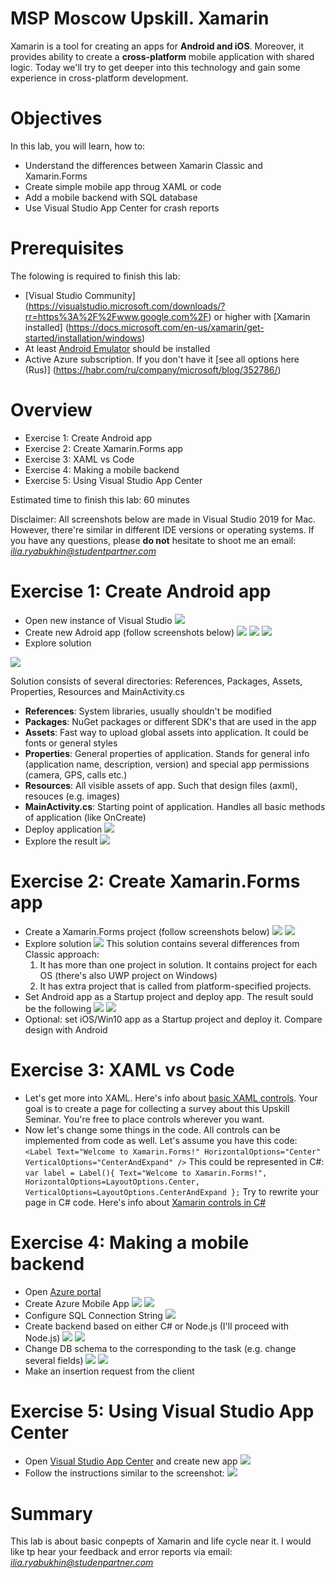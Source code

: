 MSP Moscow Upskill. Xamarin
=

Xamarin is a tool for creating an apps for **Android and iOS**. Moreover, it provides ability to create a **cross-platform** mobile application with shared logic. Today we'll try to get deeper into this technology and gain some experience in cross-platform development. 

Objectives
==
In this lab, you will learn, how to:

* Understand the differences between Xamarin Classic and Xamarin.Forms 
* Create simple mobile app throug XAML or code
* Add a mobile backend with SQL database
* Use Visual Studio App Center for crash reports

Prerequisites 
==
The folowing is required to finish this lab:

* [Visual Studio Community] (https://visualstudio.microsoft.com/downloads/?rr=https%3A%2F%2Fwww.google.com%2F) or higher with [Xamarin installed] (https://docs.microsoft.com/en-us/xamarin/get-started/installation/windows)
* At least [Android Emulator](https://docs.microsoft.com/en-us/xamarin/android/get-started/installation/android-emulator/) should be installed
* Active Azure subscription. If you don't have it [see all options here (Rus)] (https://habr.com/ru/company/microsoft/blog/352786/)

Overview
==
* Exercise 1: Create Android app
* Exercise 2: Create Xamarin.Forms app
* Exercise 3: XAML vs Code
* Exercise 4: Making a mobile backend
* Exercise 5: Using Visual Studio App Center

Estimated time to finish this lab: 60 minutes

Disclaimer: All screenshots below are made in Visual Studio 2019 for Mac. However, there're similar in different IDE versions or operating systems. If you have any questions, please **do not** hesitate to shoot me an email: *ilia.ryabukhin@studentpartner.com*

Exercise 1: Create Android app
==
* Open new instance of Visual Studio
![](https://github.com/ilia2108/XamarinLab/blob/master/ex1/1.png)
* Create new Adroid app (follow screenshots below)
![](https://github.com/ilia2108/XamarinLab/blob/master/ex1/2.png)
![](https://github.com/ilia2108/XamarinLab/blob/master/ex1/3.png)
![](https://github.com/ilia2108/XamarinLab/blob/master/ex1/4.png)
* Explore solution

![](https://github.com/ilia2108/XamarinLab/blob/master/5.png)

  Solution consists of several directories: References, Packages, Assets, Properties, Resources and MainActivity.cs

  * **References**: System libraries, usually shouldn't be modified
  * **Packages**: NuGet packages or different SDK's that are used in the app
  * **Assets**: Fast way to upload global assets into application. It could be fonts or general styles
  * **Properties**: General properties of application. Stands for general info (application name, description, version) and special app permissions (camera, GPS, calls etc.)
  * **Resources**: All visible assets of app. Such that design files (axml), resouces (e.g. images)
  * **MainActivity.cs**: Starting point of application. Handles all basic methods of application (like OnCreate)
* Deploy application
![](https://github.com/ilia2108/XamarinLab/blob/master/ex1/6.png)
* Explore the result
![](https://github.com/ilia2108/XamarinLab/blob/master/ex1/7.png)

Exercise 2: Create Xamarin.Forms app
==
* Create a Xamarin.Forms project (follow screenshots below)
![](https://github.com/ilia2108/XamarinLab/blob/master/ex2/1.png)
![](https://github.com/ilia2108/XamarinLab/blob/master/ex2/2.png)
* Explore solution
![](https://github.com/ilia2108/XamarinLab/blob/master/ex2/3.png)
This solution contains several differences from Classic approach:
  1. It has more than one project in solution. It contains project for each OS (there's also UWP project on Windows)
  2. It has extra project that is called from platform-specified projects.
* Set Android app as a Startup project and deploy app. The result sould be the following
![](https://github.com/ilia2108/XamarinLab/blob/master/ex2/4.png)
![](https://github.com/ilia2108/XamarinLab/blob/master/ex2/5.png)
* Optional: set iOS/Win10 app as a Startup project and deploy it. Compare design with Android


Exercise 3: XAML vs Code
==
* Let's get more into XAML. Here's info about [basic XAML controls](https://docs.microsoft.com/en-us/xamarin/xamarin-forms/xaml/xaml-controls). Your goal is to create a page for collecting a survey about this Upskill Seminar. You're free to place controls wherever you want.
* Now let's change some things in the code. All controls can be implemented from code as well. 
  Let's assume you have this code:
  ```<Label Text="Welcome to Xamarin.Forms!" HorizontalOptions="Center" VerticalOptions="CenterAndExpand" />```
  This could be represented in C#:
  ```var label = Label(){ Text="Welcome to Xamarin.Forms!", HorizontalOptions=LayoutOptions.Center, VerticalOptions=LayoutOptions.CenterAndExpand };```
  Try to rewrite your page in C# code. Here's info about [Xamarin controls in C#](https://docs.microsoft.com/en-us/xamarin/xamarin-forms/user-interface/)

Exercise 4: Making a mobile backend
==
* Open [Azure portal](http://portal.azure.com/)
* Create Azure Mobile App
![](https://github.com/ilia2108/XamarinLab/blob/master/ex4/1.png)
![](https://github.com/ilia2108/XamarinLab/blob/master/ex4/2.png)
* Configure SQL Connection String
![](https://github.com/ilia2108/XamarinLab/blob/master/ex4/3.png)
* Create backend based on either C# or Node.js (I'll proceed with Node.js)
![](https://github.com/ilia2108/XamarinLab/blob/master/ex4/4.png)
![](https://github.com/ilia2108/XamarinLab/blob/master/ex4/5.png)
* Change DB schema to the corresponding to the task (e.g. change several fields)
![](https://github.com/ilia2108/XamarinLab/blob/master/ex4/6.png)
![](https://github.com/ilia2108/XamarinLab/blob/master/ex4/7.png)
* Make an insertion request from the client

Exercise 5: Using Visual Studio App Center
==
* Open [Visual Studio App Center](https://appcenter.ms/) and create new app
![](https://github.com/ilia2108/XamarinLab/blob/master/ex5/1.png)
* Follow the instructions similar to the screenshot:
![](https://github.com/ilia2108/XamarinLab/blob/master/ex5/2.png)

Summary 
==
This lab is about basic conpepts of Xamarin and life cycle near it. I would like tp hear your feedback and error reports via email: *ilia.ryabukhin@studenpartner.com*

